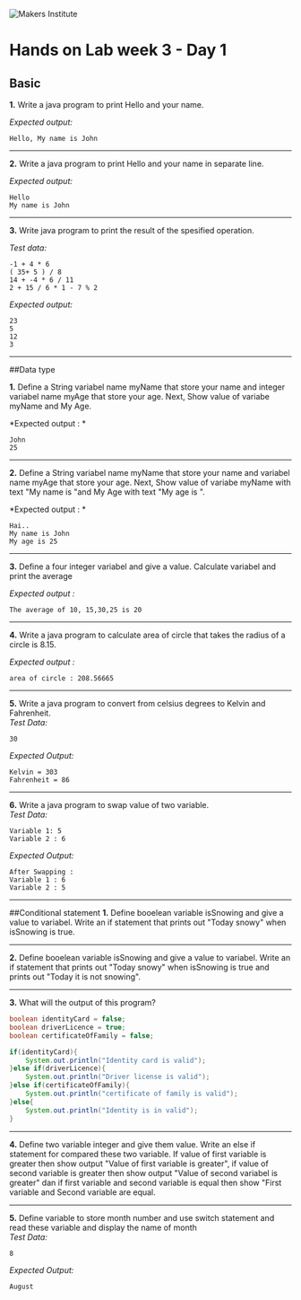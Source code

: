![Makers Institute](https://makersinstitute.id/img/logo-makersinstitute.png)

# Hands on Lab week 3 - Day 1

## <a name="lab1"></a>Basic

**1.** Write a java program to print Hello and your name.

*Expected output:*
```
Hello, My name is John 
```

---

**2.** Write a java program to print Hello and your name in separate line.

*Expected output:*
```
Hello
My name is John 
```

---

**3.** Write java program to print the result of the spesified operation. 

*Test data:*
```
-1 + 4 * 6 
( 35+ 5 ) / 8 
14 + -4 * 6 / 11 
2 + 15 / 6 * 1 - 7 % 2
```
*Expected output:*
```
23
5
12
3
```

---

##<a name="lab2"></a>Data type

**1.** Define a String variabel name myName that store your name and integer variabel name myAge that store your age. Next, Show value of variabe myName and My Age.

*Expected output : *
```
John 
25
```

---

**2.** Define a String variabel name myName that store your name and variabel name myAge that store your age. Next, Show value of variabe myName with text "My name is "and My Age with text "My age is ".

*Expected output : *
```
Hai.. 
My name is John 
My age is 25
```

---

**3.** Define a four integer variabel and give a value. Calculate variabel and print the average

*Expected output :*
``` 
The average of 10, 15,30,25 is 20 
```

---

**4.** Write a java program to calculate area of circle that takes the radius of a circle is 8.15.

*Expected output :*
``` 
area of circle : 208.56665
```
---

**5.** Write a java program to convert from celsius degrees to Kelvin and Fahrenheit.     
*Test Data:*
```
30
```
*Expected Output:*
```
Kelvin = 303
Fahrenheit = 86
```
---
**6.** Write a java program to swap value of two variable.     
*Test Data:*
```
Variable 1: 5
Variable 2 : 6
```
*Expected Output:*
```
After Swapping :
Variable 1 : 6 
Variable 2 : 5 
```

---

##<a name="lab3"></a>Conditional statement
**1.** Define booelean variable isSnowing and give a value to variabel. Write an if statement that prints out "Today snowy" when isSnowing is true.

---

**2.** Define booelean variable isSnowing and give a value to variabel. Write an if statement that prints out "Today snowy" when isSnowing is true and prints out "Today it is not snowing".

---
**3.** What will the output of this program? 
```java
boolean identityCard = false;
boolean driverLicence = true;
boolean certificateOfFamily = false;

if(identityCard){
	System.out.println("Identity card is valid");
}else if(driverLicence){
	System.out.println("Driver license is valid");
}else if(certificateOfFamily){
	System.out.println("certificate of family is valid");	
}else{
	System.out.println("Identity is in valid");
}

```

---

**4.** Define two variable integer and give them value. Write an else if statement for compared these two variable. If value of first variable is greater then show output "Value of first variable is greater", if value of second variable is greater then show output "Value of second variabel is greater" dan if first variable and second variable is equal then show "First variable and Second variable are equal. 

---

**5.** Define variable to store month number and use switch statement and read these variable and display the name of month     
*Test Data:*
```
8
```
*Expected Output:*
```
August
```

 

